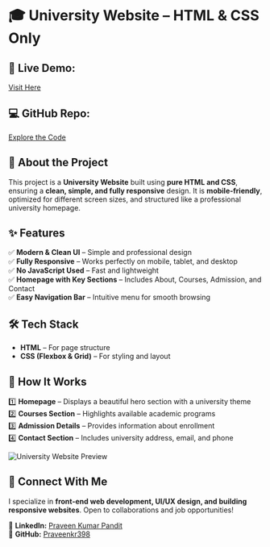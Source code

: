 # 🎓 University Website – HTML & CSS Only  

## 🔗 **Live Demo:** 
[Visit Here](https://praveenkr398.github.io/UniversityWebsite/)  
## 💻 **GitHub Repo:**
[Explore the Code](https://github.com/Praveenkr398/UniversityWebsite)  

## 🚀 About the Project  
This project is a **University Website** built using **pure HTML and CSS**, ensuring a **clean, simple, and fully responsive** design. It is **mobile-friendly**, optimized for different screen sizes, and structured like a professional university homepage.  

## ✨ Features  
✅ **Modern & Clean UI** – Simple and professional design  
✅ **Fully Responsive** – Works perfectly on mobile, tablet, and desktop  
✅ **No JavaScript Used** – Fast and lightweight  
✅ **Homepage with Key Sections** – Includes About, Courses, Admission, and Contact  
✅ **Easy Navigation Bar** – Intuitive menu for smooth browsing  

## 🛠 Tech Stack  
- **HTML** – For page structure  
- **CSS (Flexbox & Grid)** – For styling and layout  

## 🎯 How It Works  
1️⃣ **Homepage** – Displays a beautiful hero section with a university theme  
2️⃣ **Courses Section** – Highlights available academic programs  
3️⃣ **Admission Details** – Provides information about enrollment  
4️⃣ **Contact Section** – Includes university address, email, and phone  


![University Website Preview](https://github.com/user-attachments/assets/ee6caaf8-33db-4c57-8c19-9dfe9ec6b435)


## 📢 Connect With Me  
I specialize in **front-end web development, UI/UX design, and building responsive websites**. Open to collaborations and job opportunities!  

📌 **LinkedIn:** [Praveen Kumar Pandit](https://www.linkedin.com/in/Praveenkr398)  
📌 **GitHub:** [Praveenkr398](https://github.com/Praveenkr398)  
